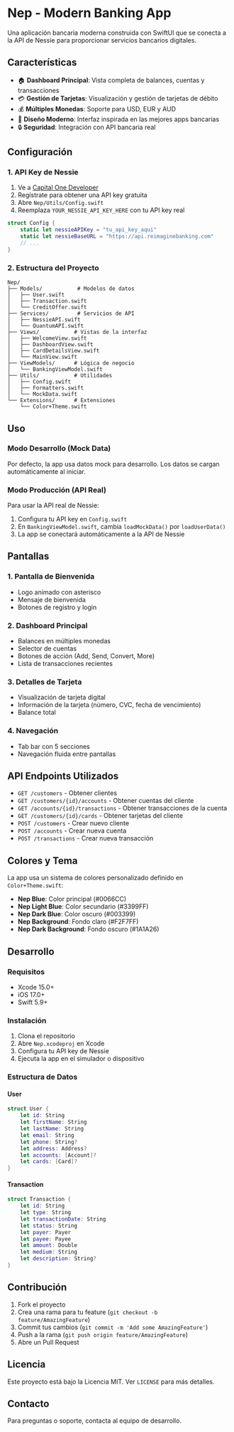 # Nep - Modern Banking App

Una aplicación bancaria moderna construida con SwiftUI que se conecta a la API de Nessie para proporcionar servicios bancarios digitales.

## Características

- 🏠 **Dashboard Principal**: Vista completa de balances, cuentas y transacciones
- 💳 **Gestión de Tarjetas**: Visualización y gestión de tarjetas de débito
- 💰 **Múltiples Monedas**: Soporte para USD, EUR y AUD
- 📱 **Diseño Moderno**: Interfaz inspirada en las mejores apps bancarias
- 🔒 **Seguridad**: Integración con API bancaria real

## Configuración

### 1. API Key de Nessie

1. Ve a [Capital One Developer](https://developer.capitalone.com/)
2. Regístrate para obtener una API key gratuita
3. Abre `Nep/Utils/Config.swift`
4. Reemplaza `YOUR_NESSIE_API_KEY_HERE` con tu API key real

```swift
struct Config {
    static let nessieAPIKey = "tu_api_key_aqui"
    static let nessieBaseURL = "https://api.reimaginebanking.com"
    // ...
}
```

### 2. Estructura del Proyecto

```
Nep/
├── Models/           # Modelos de datos
│   ├── User.swift
│   ├── Transaction.swift
│   └── CreditOffer.swift
├── Services/         # Servicios de API
│   ├── NessieAPI.swift
│   └── QuantumAPI.swift
├── Views/           # Vistas de la interfaz
│   ├── WelcomeView.swift
│   ├── DashboardView.swift
│   ├── CardDetailsView.swift
│   └── MainView.swift
├── ViewModels/      # Lógica de negocio
│   └── BankingViewModel.swift
├── Utils/           # Utilidades
│   ├── Config.swift
│   ├── Formatters.swift
│   └── MockData.swift
└── Extensions/      # Extensiones
    └── Color+Theme.swift
```

## Uso

### Modo Desarrollo (Mock Data)
Por defecto, la app usa datos mock para desarrollo. Los datos se cargan automáticamente al iniciar.

### Modo Producción (API Real)
Para usar la API real de Nessie:

1. Configura tu API key en `Config.swift`
2. En `BankingViewModel.swift`, cambia `loadMockData()` por `loadUserData()`
3. La app se conectará automáticamente a la API de Nessie

## Pantallas

### 1. Pantalla de Bienvenida
- Logo animado con asterisco
- Mensaje de bienvenida
- Botones de registro y login

### 2. Dashboard Principal
- Balances en múltiples monedas
- Selector de cuentas
- Botones de acción (Add, Send, Convert, More)
- Lista de transacciones recientes

### 3. Detalles de Tarjeta
- Visualización de tarjeta digital
- Información de la tarjeta (número, CVC, fecha de vencimiento)
- Balance total

### 4. Navegación
- Tab bar con 5 secciones
- Navegación fluida entre pantallas

## API Endpoints Utilizados

- `GET /customers` - Obtener clientes
- `GET /customers/{id}/accounts` - Obtener cuentas del cliente
- `GET /accounts/{id}/transactions` - Obtener transacciones de la cuenta
- `GET /customers/{id}/cards` - Obtener tarjetas del cliente
- `POST /customers` - Crear nuevo cliente
- `POST /accounts` - Crear nueva cuenta
- `POST /transactions` - Crear nueva transacción

## Colores y Tema

La app usa un sistema de colores personalizado definido en `Color+Theme.swift`:

- **Nep Blue**: Color principal (#0066CC)
- **Nep Light Blue**: Color secundario (#3399FF)
- **Nep Dark Blue**: Color oscuro (#003399)
- **Nep Background**: Fondo claro (#F2F7FF)
- **Nep Dark Background**: Fondo oscuro (#1A1A26)

## Desarrollo

### Requisitos
- Xcode 15.0+
- iOS 17.0+
- Swift 5.9+

### Instalación
1. Clona el repositorio
2. Abre `Nep.xcodeproj` en Xcode
3. Configura tu API key de Nessie
4. Ejecuta la app en el simulador o dispositivo

### Estructura de Datos

#### User
```swift
struct User {
    let id: String
    let firstName: String
    let lastName: String
    let email: String
    let phone: String?
    let address: Address?
    let accounts: [Account]?
    let cards: [Card]?
}
```

#### Transaction
```swift
struct Transaction {
    let id: String
    let type: String
    let transactionDate: String
    let status: String
    let payer: Payer
    let payee: Payee
    let amount: Double
    let medium: String
    let description: String?
}
```

## Contribución

1. Fork el proyecto
2. Crea una rama para tu feature (`git checkout -b feature/AmazingFeature`)
3. Commit tus cambios (`git commit -m 'Add some AmazingFeature'`)
4. Push a la rama (`git push origin feature/AmazingFeature`)
5. Abre un Pull Request

## Licencia

Este proyecto está bajo la Licencia MIT. Ver `LICENSE` para más detalles.

## Contacto

Para preguntas o soporte, contacta al equipo de desarrollo.
